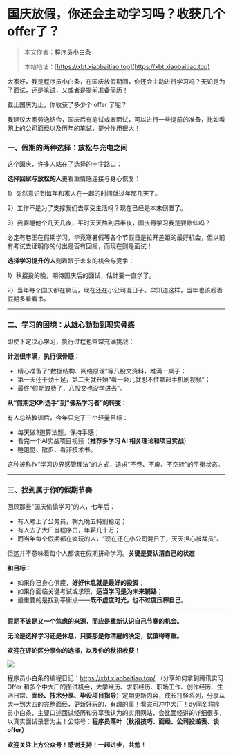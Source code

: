 # 国庆放假，你还会主动学习吗？收获几个offer了？

> 本文作者：[程序员小白条](https://github.com/luoye6)
>
> 本站地址：[https://xbt.xiaobaitiao.top](https://xbt.xiaobaitiao.top)

大家好，我是程序员小白条，在国庆放假期间，你还会主动进行学习吗？无论是为了面试，还是笔试，又或者是提前准备简历！

截止国庆为止，你收获了多少个 offer 了呢？

我建议大家劳逸结合，国庆后有笔试或者面试，可以进行一些提前的准备，比如看网上的公司面经以及历年的笔试，提分作用很大！

### 一、假期的两种选择：放松与充电之间

这个国庆，许多人站在了选择的十字路口：

**选择回家与放松的人**更看重情感连接与身心恢复：

1）突然意识到每年和家人在一起的时间就过年那几天了。

2）工作不是为了支撑我们去享受生活吗？现在已经是本末倒置了。

3）我要睡他个几天几夜，平时天天熬到后半夜，国庆再学习我是要修仙吗？

必定有卷王在假期学习，毕竟寒暑假等各个节假日是拉开差距的最好机会，但以前有考试去证明你的付出是否有回报，而现在则是面试！

**选择学习提升的人**则着眼于未来的机会与竞争：

1）秋招投的晚，期待国庆后的面试，估计要一直学了。

2）当年每个国庆都在疯玩，现在还在小公司混日子。早知道这样，当年也该趁着假期多看看书。

------

### 二、学习的困境：从雄心勃勃到现实骨感

即使下定决心学习，执行过程也常常充满挑战：

**计划很丰满，执行很骨感**：

- 精心准备了“数据结构、网络原理”等八股文资料，堆满一桌子；
- 第一天还干劲十足，第二天就开始“看一会儿就忍不住拿起手机刷视频”；
- 最终“假期浪费了，八股文也没学进去”。

**从“假期定KPI选手”到“佛系学习者”的转变**：

有人总结教训后，今年只定了三个轻量目标：

- 每天做3道算法题，保持手感；
- 看完一个AI实战项目视频（**推荐多学习 AI 相关理论和项目实战**）
- 睡饱觉、散步、看非技术书。

这种被称作“学习边界感管理法”的方式，追求“不卷、不废、不空转”的平衡状态。

------

### 三、找到属于你的假期节奏

回顾那些“国庆偷偷学习”的人，七年后：

- 有人考上了公务员，朝九晚五特别稳定；
- 有人去了大厂当程序员，年薪几十万；
- 而当年每个假期都在疯玩的人，“现在还在小公司混日子，天天担心被裁员”。

但这并不意味着每个人都该在假期拼命学习。**关键是要认清自己的状态**

**和目标**：

- 如果你已身心俱疲，**好好休息就是最好的投资**；
- 如果你面临关键考试或求职，**适当学习是为未来铺路**；
- 最重要的是找到平衡点——**既不虚度时光，也不过度压榨自己**。

------

**假期不该是又一个焦虑的来源，而应是重新认识自己节奏的机会。**

**无论是选择学习还是休息，只要那是你清醒的决定，就值得尊重。**

**欢迎在评论区分享你的选择，以及你的秋招收获！**

![](https://pic.yupi.icu/5563/202510011701972.png)

程序员小白条的编程日记：https://xbt.xiaobaitiao.top/ （分享如何拿到腾讯实习 Offer 和多个中大厂的面试机会，大学经历、求职经历、职场工作、创作经历、生活日常、**面经、技术分享、毕设项目指导**）定期更新内容，成长打怪系列，分享从大一到大四的完整面经，更新好玩的，有趣的事！看完可冲中大厂！dy同名程序员小白条，主要口述面试经历和分享我认为的实用网站，会比面经讲的详细很多，以真实面试录音为主！公粽号：**程序员落叶（秋招技巧、面经、公司投递表、谈offer）**

**欢迎关注上方公众号！感谢支持！一起进步，共勉！**